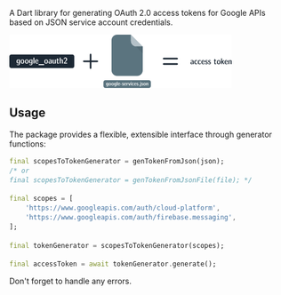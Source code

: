 A Dart library for generating OAuth 2.0 access tokens for Google APIs based on
JSON service account credentials.

![Cover image](cover_image.png)

## Usage

The package provides a flexible, extensible interface through generator
functions:

```dart
final scopesToTokenGenerator = genTokenFromJson(json);
/* or
final scopesToTokenGenerator = genTokenFromJsonFile(file); */

final scopes = [
    'https://www.googleapis.com/auth/cloud-platform',
    'https://www.googleapis.com/auth/firebase.messaging',
];

final tokenGenerator = scopesToTokenGenerator(scopes);

final accessToken = await tokenGenerator.generate();
```

Don't forget to handle any errors.
